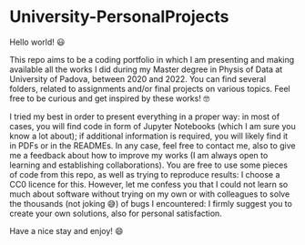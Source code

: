 # University-PersonalProjects
Hello world! 😃 

This repo aims to be a coding portfolio in which I am presenting and making available all the works I did during my Master degree in Physis of Data at University of Padova, between 2020 and 2022. You can find several folders, related to assignments and/or final projects on various topics. Feel free to be curious and get inspired by these works! 🤓

I tried my best in order to present everything in a proper way: in most of cases, you will find code in form of Jupyter Notebooks (which I am sure you know a lot about); if additional information is required, you will likely find it in PDFs or in the READMEs. In any case, feel free to contact me, also to give me a feedback about how to improve my works (I am always open to learning and establishing collaborations). You are free to use some pieces of code from this repo, as well as trying to reproduce results: I choose a CC0 licence for this. However, let me confess you that I could not learn so much about software without trying on my own or with colleagues to solve the thousands (not joking 😅) of bugs I encountered: I firmly suggest you to create your own solutions, also for personal satisfaction.

Have a nice stay and enjoy! 😄 
